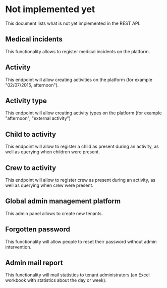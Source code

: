 # Not implemented yet

This document lists what is not yet implemented in the REST API.

## Medical incidents

This functionality allows to register medical incidents on the platform.

## Activity

This endpoint will allow creating activities on the platform (for example "02/07/2015, afternoon").

## Activity type

This endpoint will allow creating activity types on the platform (for example "afternoon", "external activity")

## Child to activity

This endpoint will allow to register a child as present during an activity, as well as querying when children were present.

## Crew to activity

This endpoint will allow to register crew as present during an activity, as well as querying when crew were present.

## Global admin management platform

This admin panel allows to create new tenants.

## Forgotten password

This functionality will allow people to reset their password without admin intervention.

## Admin mail report

This functionality will mail statistics to tenant administrators (an Excel workbook with statistics about the day or week).

